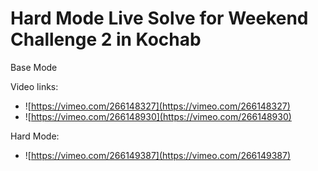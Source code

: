 Hard Mode Live Solve for Weekend Challenge 2 in Kochab
===

Base Mode

Video links:

- ![https://vimeo.com/266148327](https://vimeo.com/266148327)
- ![https://vimeo.com/266148930](https://vimeo.com/266148930)

Hard Mode:

- ![https://vimeo.com/266149387](https://vimeo.com/266149387)
